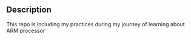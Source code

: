 ## Description
This repo is including my practices during my journey of learning about ARM processor
